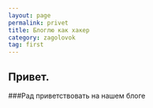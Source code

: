 ```yaml
---
layout: page
permalink: privet
title: Блоглю как хакер
category: zagolovok
tag: first
---
```

## Привет.
###Рад приветствовать на нашем блоге
